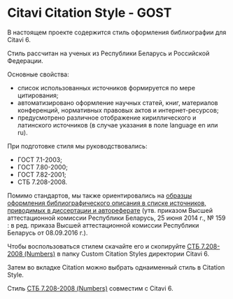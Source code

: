 # Citavi Citation Style - GOST

В настоящем проекте содержится стиль оформления библиографии для Citavi 6.

Стиль рассчитан на ученых из Республики Беларусь и Российской Федерации. 

Основные свойства:
- список использованных источников формируется по мере цитирования;
- автоматизировано оформление научных статей, книг, материалов конференций, нормативных правовых актов и интернет-ресурсов;
- предусмотрено различное отображение кириллического и латинского источников (в случае указания в поле language en или ru). 

При подготовке стиля мы руководствовались:
- ГОСТ 7.1-2003;
- ГОСТ 7.80-2000;
- ГОСТ 7.82-2001;
- СТБ 7.208-2008. 

Помимо стандартов, мы также ориентировались на <a href="http://www.vak.org.by/bibliographicDescription">образцы оформления библиографического описания в списке источников, приводимых в диссертации и автореферате</a> (утв. приказом Высшей аттестационной комиссии Республики Беларусь, 25 июня 2014 г., № 159 : в ред. приказа Высшей аттестационной комиссии Республики Беларусь от 08.09.2016 г.).

Чтобы воспользоваться стилем скачайте его и скопируйте <a href="https://cdn.rawgit.com/Jatvyag/GOST-Citavi-Citation-Style/master/docs/%D0%A1%D0%A2%D0%91%207.208-2008%20(Numbers).ccs" download>СТБ 7.208-2008 (Numbers)</a> в папку Custom Citation Styles директории Citavi 6.

Затем во вкладке Citation можно выбрать однаименный стиль в Citation Style. 

Стиль <a href="https://cdn.rawgit.com/Jatvyag/GOST-Citavi-Citation-Style/master/docs/%D0%A1%D0%A2%D0%91%207.208-2008%20(Numbers).ccs" download>СТБ 7.208-2008 (Numbers)</a> совместим с Citavi 6.
